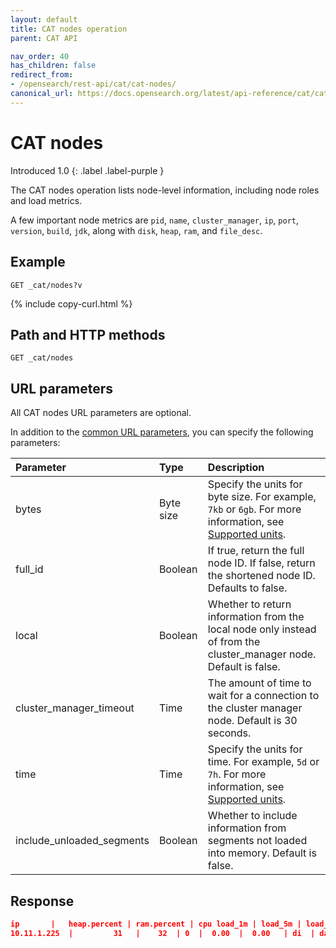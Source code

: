 ```yaml
---
layout: default
title: CAT nodes operation
parent: CAT API

nav_order: 40
has_children: false
redirect_from:
- /opensearch/rest-api/cat/cat-nodes/
canonical_url: https://docs.opensearch.org/latest/api-reference/cat/cat-nodes/
---
```


# CAT nodes
Introduced 1.0
{: .label .label-purple }

The CAT nodes operation lists node-level information, including node roles and load metrics.

A few important node metrics are `pid`, `name`, `cluster_manager`, `ip`, `port`, `version`, `build`, `jdk`, along with `disk`, `heap`, `ram`, and `file_desc`.

## Example

```
GET _cat/nodes?v
```
{% include copy-curl.html %}

## Path and HTTP methods

```
GET _cat/nodes
```

## URL parameters

All CAT nodes URL parameters are optional.

In addition to the [common URL parameters]({{site.url}}{{site.baseurl}}/api-reference/cat/index), you can specify the following parameters:

Parameter | Type | Description
:--- | :--- | :---
bytes | Byte size | Specify the units for byte size. For example, `7kb` or `6gb`. For more information, see [Supported units]({{site.url}}{{site.baseurl}}/opensearch/units/).
full_id | Boolean | If true, return the full node ID. If false, return the shortened node ID. Defaults to false.
local | Boolean | Whether to return information from the local node only instead of from the cluster_manager node. Default is false.
cluster_manager_timeout | Time | The amount of time to wait for a connection to the cluster manager node. Default is 30 seconds.
time | Time | Specify the units for time. For example, `5d` or `7h`. For more information, see [Supported units]({{site.url}}{{site.baseurl}}/opensearch/units/).
include_unloaded_segments | Boolean | Whether to include information from segments not loaded into memory. Default is false.


## Response

```json
ip       |   heap.percent | ram.percent | cpu load_1m | load_5m | load_15m | node.role | node.roles |     cluster_manager |  name
10.11.1.225  |         31   |    32  | 0  |  0.00  |  0.00   | di  | data,ingest,ml  | - |  data-e5b89ad7
```
